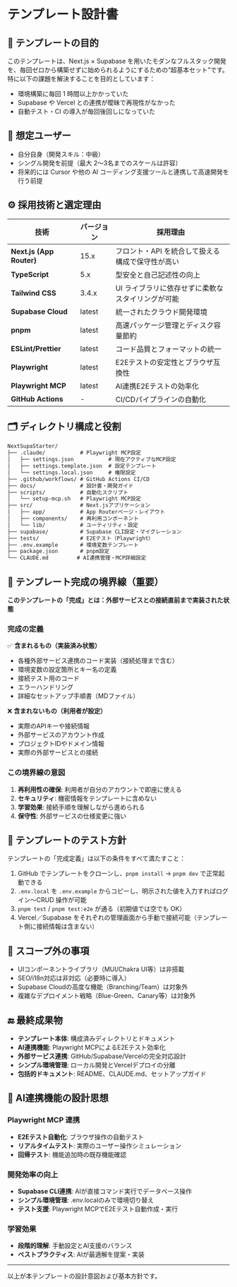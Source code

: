 # テンプレート設計書

## 🎯 テンプレートの目的

このテンプレートは、Next.js × Supabase を用いたモダンなフルスタック開発を、毎回ゼロから構築せずに始められるようにするための“超基本セット”です。特に以下の課題を解決することを目的としています：

* 環境構築に毎回 1 時間以上かかっていた
* Supabase や Vercel との連携が曖昧で再現性がなかった
* 自動テスト・CI の導入が毎回後回しになっていた

## 👤 想定ユーザー

* 自分自身（開発スキル：中級）
* シングル開発を前提（最大 2〜3名までのスケールは許容）
* 将来的には Cursor や他の AI コーディング支援ツールと連携して高速開発を行う前提

## ⚙️ 採用技術と選定理由

| 技術                                         | バージョン | 採用理由                       |
| ------------------------------------------ | ------ | -------------------------- |
| **Next.js (App Router)**                   | 15.x   | フロント・API を統合して扱える構成で保守性が高い |
| **TypeScript**                             | 5.x    | 型安全と自己記述性の向上               |
| **Tailwind CSS**                           | 3.4.x  | UI ライブラリに依存せずに柔軟なスタイリングが可能 |
| **Supabase Cloud**                         | latest | 統一されたクラウド開発環境              |
| **pnpm**                                   | latest | 高速パッケージ管理とディスク容量節約        |
| **ESLint/Prettier**                        | latest | コード品質とフォーマットの統一            |
| **Playwright**                             | latest | E2Eテストの安定性とブラウザ互換性        |
| **Playwright MCP**                         | latest | AI連携E2Eテストの効率化           |
| **GitHub Actions**                         | -      | CI/CDパイプラインの自動化              |

## 🗂 ディレクトリ構成と役割

```txt
NextSupaStarter/
├── .claude/           # Playwright MCP設定
│   ├── settings.json           # 現在アクティブなMCP設定
│   ├── settings.template.json  # 設定テンプレート
│   └── settings.local.json     # 権限設定
├── .github/workflows/ # GitHub Actions CI/CD
├── docs/              # 設計書・開発ガイド
├── scripts/           # 自動化スクリプト
│   └── setup-mcp.sh   # Playwright MCP設定
├── src/               # Next.jsアプリケーション
│   ├── app/           # App Routerページ・レイアウト
│   ├── components/    # 再利用コンポーネント
│   └── lib/           # ユーティリティ・設定
├── supabase/          # Supabase CLI設定・マイグレーション
├── tests/             # E2Eテスト（Playwright）
├── .env.example       # 環境変数テンプレート
├── package.json       # pnpm設定
└── CLAUDE.md         # AI連携管理・MCP詳細設定
```

## 🎯 テンプレート完成の境界線（重要）

**このテンプレートの「完成」とは：外部サービスとの接続直前まで実装された状態**

### 完成の定義

✅ **含まれるもの（実装済み状態）**
- 各種外部サービス連携のコード実装（接続処理まで含む）
- 環境変数の設定箇所とキー名の定義
- 接続テスト用のコード
- エラーハンドリング
- 詳細なセットアップ手順書（MDファイル）

❌ **含まれないもの（利用者が設定）**
- 実際のAPIキーや接続情報
- 外部サービスのアカウント作成
- プロジェクトIDやドメイン情報
- 実際の外部サービスとの接続

### この境界線の意図

1. **再利用性の確保**: 利用者が自分のアカウントで即座に使える
2. **セキュリティ**: 機密情報をテンプレートに含めない
3. **学習効果**: 接続手順を理解しながら進められる
4. **保守性**: 外部サービスの仕様変更に強い

## 🧪 テンプレートのテスト方針

テンプレートの「完成定義」は以下の条件をすべて満たすこと：

1. GitHub でテンプレートをクローンし、`pnpm install` → `pnpm dev` で正常起動できる
2. `.env.local` を `.env.example` からコピーし、明示された値を入力すればログイン〜CRUD 操作が可能
3. `pnpm test` / `pnpm test:e2e` が通る（初期値では空でも OK）
4. Vercel／Supabase をそれぞれの管理画面から手動で接続可能（テンプレート側に接続情報は含まない）

## 🚫 スコープ外の事項

* UIコンポーネントライブラリ（MUI/Chakra UI等）は非搭載
* SEO/i18n対応は非対応（必要時に導入）
* Supabase Cloudの高度な機能（Branching/Team）は対象外
* 複雑なデプロイメント戦略（Blue-Green、Canary等）は対象外

## 🔚 最終成果物

* **テンプレート本体**: 構成済みディレクトリとドキュメント
* **AI連携機能**: Playwright MCPによるE2Eテスト効率化
* **外部サービス連携**: GitHub/Supabase/Vercelの完全対応設計
* **シンプル環境管理**: ローカル開発とVercelデプロイの分離
* **包括的ドキュメント**: README、CLAUDE.md、セットアップガイド

## 🤖 AI連携機能の設計思想

### Playwright MCP 連携
- **E2Eテスト自動化**: ブラウザ操作の自動テスト
- **リアルタイムテスト**: 実際のユーザー操作シミュレーション
- **回帰テスト**: 機能追加時の既存機能確認

### 開発効率の向上
- **Supabase CLI連携**: AIが直接コマンド実行でデータベース操作
- **シンプル環境管理**: .env.localのみで環境切り替え
- **テスト支援**: Playwright MCPでE2Eテスト自動作成・実行

### 学習効果
- **段階的理解**: 手動設定とAI支援のバランス
- **ベストプラクティス**: AIが最適解を提案・実装

---

以上が本テンプレートの設計意図および基本方針です。
